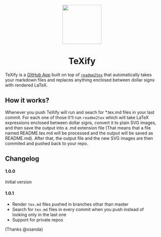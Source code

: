 <p align="center">
  <img width="128" src="https://image.ibb.co/gmVHga/logo.png" />
</p>

<h1 align="center">TeXify</h1>

TeXify is a [GitHub App](https://developer.github.com/apps/) built on top of [`readme2tex`](https://github.com/leegao/readme2tex) that automatically takes your markdown files and replaces anything enclosed between dollar signs with rendered LaTeX.

## How it works?

Whenever you push TeXify will run and seach for *.tex.md files in your last commit. For each one of those it'll run `readme2tex` which will take LaTeX expressions enclosed between dollar signs, convert it to plain SVG images, and then save the output into a .md extension file (That means that a file named README.tex.md will be processed and the output will be saved as README.md). After that, the output file and the new SVG images are then commited and pushed back to your repo.

## Changelog

#### 1.0.0 

Initial version

#### 1.0.1 

- Render `tex.md` files pushed in branches othar than master
- Search for `tex.md` files in every commit when you push instead of looking only in the last one 
- Support for private repos

(Thanks @xsanda)
